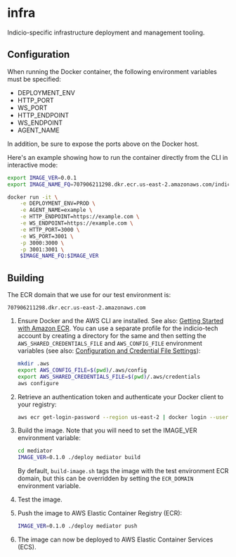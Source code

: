 
# infra

Indicio-specific infrastructure deployment and management tooling.

## Configuration

When running the Docker container, the following environment variables must be specified:

- DEPLOYMENT_ENV
- HTTP_PORT
- WS_PORT
- HTTP_ENDPOINT
- WS_ENDPOINT
- AGENT_NAME

In addition, be sure to expose the ports above on the Docker host.

Here's an example showing how to run the container directly from the CLI in interactive mode:

```sh
export IMAGE_VER=0.0.1
export IMAGE_NAME_FQ=707906211298.dkr.ecr.us-east-2.amazonaws.com/indicio-tech/aries-mediator

docker run -it \
    -e DEPLOYMENT_ENV=PROD \
    -e AGENT_NAME=example \
    -e HTTP_ENDPOINT=https://example.com \
    -e WS_ENDPOINT=https://example.com \
    -e HTTP_PORT=3000 \
    -e WS_PORT=3001 \
    -p 3000:3000 \
    -p 3001:3001 \
    $IMAGE_NAME_FQ:$IMAGE_VER
```

## Building

The ECR domain that we use for our test environment is:

`707906211298.dkr.ecr.us-east-2.amazonaws.com`

1. Ensure Docker and the AWS CLI are installed. See also: [Getting Started with Amazon ECR](http://docs.aws.amazon.com/AmazonECR/latest/userguide/getting-started-cli.html). You can use
a separate profile for the indicio-tech account by creating a directory for the same and
then setting the `AWS_SHARED_CREDENTIALS_FILE` and `AWS_CONFIG_FILE` environment variables (see
also: [Configuration and Credential File Settings](https://docs.aws.amazon.com/cli/latest/userguide/cli-configure-files.html)):

    ```sh
    mkdir .aws
    export AWS_CONFIG_FILE=$(pwd)/.aws/config
    export AWS_SHARED_CREDENTIALS_FILE=$(pwd)/.aws/credentials
    aws configure
    ```

2. Retrieve an authentication token and authenticate your Docker client to your registry:

    ```sh
    aws ecr get-login-password --region us-east-2 | docker login --username AWS --password-stdin 707906211298.dkr.ecr.us-east-2.amazonaws.com
    ```

3. Build the image. Note that you will need to set the IMAGE_VER environment variable:

    ```sh
    cd mediator
    IMAGE_VER=0.1.0 ./deploy mediator build
    ```

   By default, `build-image.sh` tags the image with the test environment ECR domain, but this can be overridden by setting the `ECR_DOMAIN` environment variable.

4. Test the image.

5. Push the image to AWS Elastic Container Registry (ECR):

    ```sh
    IMAGE_VER=0.1.0 ./deploy mediator push
    ```

6. The image can now be deployed to AWS Elastic Container Services (ECS).
